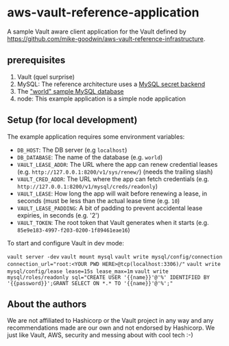 # aws-vault-reference-application
A sample Vault aware client application for the Vault defined by https://github.com/mike-goodwin/aws-vault-reference-infrastructure.

## prerequisites

1. Vault (quel surprise)
2. MySQL: The reference architecture uses a [MySQL secret backend](https://www.vaultproject.io/docs/secrets/mysql)
3. The ["world" sample MySQL database](https://dev.mysql.com/doc/world-setup/en/world-setup-installation.html)
3. node: This example application is a simple node application

## Setup (for local development)

The example application requires some environment variables:

* `DB_HOST`: The DB server (e.g `localhost`)
* `DB_DATABASE`: The name of the database (e.g. `world`)
* `VAULT_LEASE_ADDR`: The URL where the app can renew credential leases (e.g. `http://127.0.0.1:8200/v1/sys/renew/`) (needs the trailing slash)
* `VAULT_CRED_ADDR`: The URL where the app can fetch credentials (e.g. `http://127.0.0.1:8200/v1/mysql/creds/readonly`)
* `VAULT_LEASE`: How long the app will wait before renewing a lease, in seconds (must be less than the actual lease time (e.g. `10`)
* `VAULT_LEASE_PADDING`: A bit of padding to prevent accidental lease expiries, in seconds (e.g. '2')
* `VAULT_TOKEN`: The root token that Vault generates when it starts (e.g. `85e9e183-4997-f203-0200-1f89461eae16`)

To start and configure Vault in dev mode:

`vault server -dev`
`vault mount mysql`
`vault write mysql/config/connection connection_url="root:<YOUR PWD HERE>@tcp(localhost:3306)/"`
`vault write mysql/config/lease lease=15s lease_max=1m`
`vault write mysql/roles/readonly sql="CREATE USER '{{name}}'@'%' IDENTIFIED BY '{{password}}';GRANT SELECT ON *.* TO '{{name}}'@'%';"`

## About the authors

We are not affiliated to Hashicorp or the Vault project in any way and any recommendations made are our own and not endorsed by Hashicorp. 
We just like Vault, AWS, security and messing about with cool tech :-)
